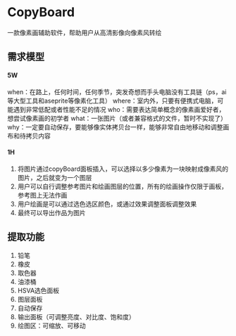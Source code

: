 # CopyBoard

一款像素画辅助软件，帮助用户从高清影像向像素风转绘

## 需求模型

#### 5W
when：在路上，任何时间，任何季节，突发奇想而手头电脑没有工具链（ps，ai等大型工具和aseprite等像素化工具）
where：室内外，只要有便携式电脑，可能遇到非常低配或者性能不足的情况
who：需要表达简单概念的像素画爱好者，想尝试像素画的初学者
what：一张图片（或者兼容格式的文件，暂时不实现了）
why：一定要自动保存，要能够像实体拷贝台一样，能够非常自由地移动和调整画布和待拷贝内容

#### 1H
1. 将图片通过copyBoard面板插入，可以选择以多少像素为一块映射成像素风的图片，之后就变为一个图层
2. 用户可以自行调整参考图片和绘画图层的位置，所有的绘画操作仅限于画板，参考图上无法作画
3. 用户绘画是可以通过选色选区颜色，或通过效果调整面板调整效果
4. 最终可以导出作品为图片

## 提取功能
    
1. 铅笔
2. 橡皮
3. 取色器
4. 油漆桶
5. HSVA选色面板
6. 图层面板
7. 自动保存
8. 输出面板（可调整亮度、对比度、饱和度）
9. 绘图区：可缩放、可移动
